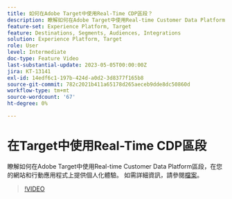 ```yaml
---
title: 如何在Adobe Target中使用Real-Time CDP區段？
description: 瞭解如何在Adobe Target中使用Real-time Customer Data Platform區段，在您的網站和行動應用程式上提供個人化體驗。
feature-set: Experience Platform, Target
feature: Destinations, Segments, Audiences, Integrations
solution: Experience Platform, Target
role: User
level: Intermediate
doc-type: Feature Video
last-substantial-update: 2023-05-05T00:00:00Z
jira: KT-13141
exl-id: 14edf6c1-197b-424d-a0d2-3d8377f165b8
source-git-commit: 782c2021b411a65178d265aeceb9dde8dc50860d
workflow-type: tm+mt
source-wordcount: '67'
ht-degree: 0%

---
```


# 在Target中使用Real-Time CDP區段

瞭解如何在Adobe Target中使用Real-time Customer Data Platform區段，在您的網站和行動應用程式上提供個人化體驗。 如需詳細資訊，請參閱[檔案](https://experienceleague.adobe.com/docs/target/using/integrate/integrating-with-rtcdp.html?lang=zh-Hant)。

>[!VIDEO](https://video.tv.adobe.com/v/3446838/?learn=on&captions=chi_hant)
